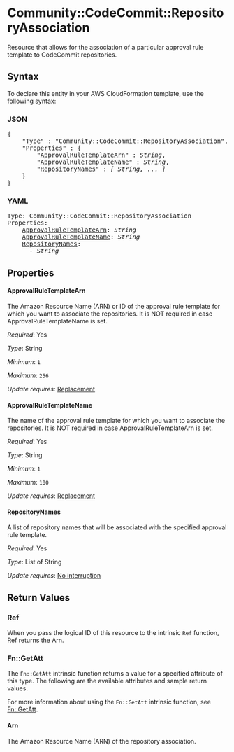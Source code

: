 # Community::CodeCommit::RepositoryAssociation

Resource that allows for the association of a particular approval rule template to CodeCommit repositories.

## Syntax

To declare this entity in your AWS CloudFormation template, use the following syntax:

### JSON

<pre>
{
    "Type" : "Community::CodeCommit::RepositoryAssociation",
    "Properties" : {
        "<a href="#approvalruletemplatearn" title="ApprovalRuleTemplateArn">ApprovalRuleTemplateArn</a>" : <i>String</i>,
        "<a href="#approvalruletemplatename" title="ApprovalRuleTemplateName">ApprovalRuleTemplateName</a>" : <i>String</i>,
        "<a href="#repositorynames" title="RepositoryNames">RepositoryNames</a>" : <i>[ String, ... ]</i>
    }
}
</pre>

### YAML

<pre>
Type: Community::CodeCommit::RepositoryAssociation
Properties:
    <a href="#approvalruletemplatearn" title="ApprovalRuleTemplateArn">ApprovalRuleTemplateArn</a>: <i>String</i>
    <a href="#approvalruletemplatename" title="ApprovalRuleTemplateName">ApprovalRuleTemplateName</a>: <i>String</i>
    <a href="#repositorynames" title="RepositoryNames">RepositoryNames</a>: <i>
      - String</i>
</pre>

## Properties

#### ApprovalRuleTemplateArn

The Amazon Resource Name (ARN) or ID of the approval rule template for which you want to associate the repositories. It is NOT required in case ApprovalRuleTemplateName is set.

_Required_: Yes

_Type_: String

_Minimum_: <code>1</code>

_Maximum_: <code>256</code>

_Update requires_: [Replacement](https://docs.aws.amazon.com/AWSCloudFormation/latest/UserGuide/using-cfn-updating-stacks-update-behaviors.html#update-replacement)

#### ApprovalRuleTemplateName

The name of the approval rule template for which you want to associate the repositories. It is NOT required in case ApprovalRuleTemplateArn is set.

_Required_: Yes

_Type_: String

_Minimum_: <code>1</code>

_Maximum_: <code>100</code>

_Update requires_: [Replacement](https://docs.aws.amazon.com/AWSCloudFormation/latest/UserGuide/using-cfn-updating-stacks-update-behaviors.html#update-replacement)

#### RepositoryNames

A list of repository names that will be associated with the specified approval rule template.

_Required_: Yes

_Type_: List of String

_Update requires_: [No interruption](https://docs.aws.amazon.com/AWSCloudFormation/latest/UserGuide/using-cfn-updating-stacks-update-behaviors.html#update-no-interrupt)

## Return Values

### Ref

When you pass the logical ID of this resource to the intrinsic `Ref` function, Ref returns the Arn.

### Fn::GetAtt

The `Fn::GetAtt` intrinsic function returns a value for a specified attribute of this type. The following are the available attributes and sample return values.

For more information about using the `Fn::GetAtt` intrinsic function, see [Fn::GetAtt](https://docs.aws.amazon.com/AWSCloudFormation/latest/UserGuide/intrinsic-function-reference-getatt.html).

#### Arn

The Amazon Resource Name (ARN) of the repository association.

